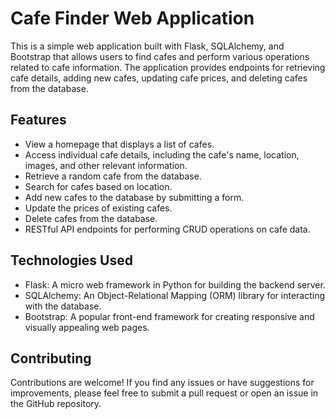 # Cafe Finder Web Application
This is a simple web application built with Flask, SQLAlchemy, and Bootstrap that allows users to find cafes and perform various operations related to cafe information. The application provides endpoints for retrieving cafe details, adding new cafes, updating cafe prices, and deleting cafes from the database.

## Features
- View a homepage that displays a list of cafes.
- Access individual cafe details, including the cafe's name, location, images, and other relevant information.
- Retrieve a random cafe from the database.
- Search for cafes based on location.
- Add new cafes to the database by submitting a form.
- Update the prices of existing cafes.
- Delete cafes from the database.
- RESTful API endpoints for performing CRUD operations on cafe data.
## Technologies Used
- Flask: A micro web framework in Python for building the backend server.
- SQLAlchemy: An Object-Relational Mapping (ORM) library for interacting with the database.
- Bootstrap: A popular front-end framework for creating responsive and visually appealing web pages.
## Contributing
Contributions are welcome! If you find any issues or have suggestions for improvements, please feel free to submit a pull request or open an issue in the GitHub repository.